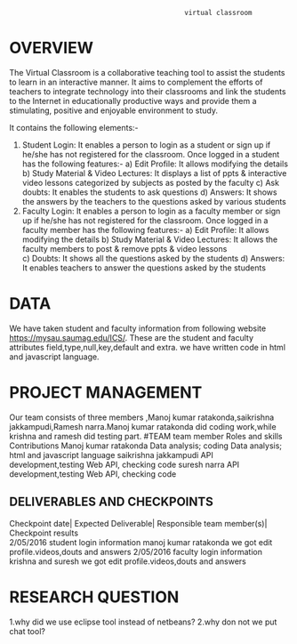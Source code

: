                                                 virtual classroom
# OVERVIEW
The Virtual Classroom is a collaborative teaching tool to assist the students to learn in an interactive manner.  It aims to complement the efforts of teachers to integrate technology into their classrooms and link the students to the Internet in educationally productive ways and provide them a stimulating, positive and enjoyable environment to study.

It contains the following elements:-

1. Student Login:
	It enables a person to login as a student or sign up if he/she has not registered for the classroom.
	Once logged in a student has the following features:-
		a) Edit Profile:
			It allows modifying the details
		b) Study Material & Video Lectures:
			It displays a list of ppts & interactive video lessons categorized by subjects as posted by the faculty
		c) Ask doubts:
			It enables the students to ask questions
		d) Answers:
			It shows the answers by the teachers to the questions asked by various students
2. Faculty Login:
	It enables a person to login as a faculty member or sign up if he/she has not registered for the classroom.
Once logged in a faculty member has the following features:-
a) Edit Profile:
			It allows modifying the details
		b) Study Material & Video Lectures:
			It allows the faculty members to post & remove ppts & video lessons				
        c) Doubts:
			It shows all the questions asked by the students
		d) Answers:
			It enables teachers to answer the questions asked by the students


# DATA
We have taken student and faculty information from following website https://mysau.saumag.edu/ICS/.
These are the student and faculty attributes field,type,null,key,default and extra.
we have written code in html and javascript language.

# PROJECT MANAGEMENT
Our team consists of three members ,Manoj kumar ratakonda,saikrishna jakkampudi,Ramesh narra.Manoj kumar ratakonda did coding work,while krishna and ramesh did testing part.
#TEAM
team  member	                     Roles and skills	                 Contributions
Manoj kumar ratakonda	          Data analysis; coding	          Data analysis; html and javascript language
saikrishna jakkampudi       	API development,testing  	     Web API, checking code
suresh narra	                API development,testing	         Web API,   checking code
## DELIVERABLES AND CHECKPOINTS
 Checkpoint date|        Expected Deliverable|         Responsible team member(s)|         Checkpoint results  
 2/05/2016            student login information         manoj kumar ratakonda           we got edit profile.videos,douts and answers
 2/05/2016            faculty login information         krishna and suresh              we got edit profile.videos,douts and answers


# RESEARCH QUESTION
1.why did we use eclipse tool instead of netbeans?
2.why don not we put chat tool?
